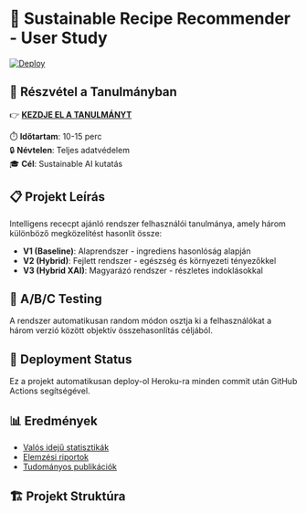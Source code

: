 # 🌱 Sustainable Recipe Recommender - User Study

[![Deploy](https://github.com/YOUR_USERNAME/sustainable-recipe-recommender/actions/workflows/deploy.yml/badge.svg)](https://github.com/YOUR_USERNAME/sustainable-recipe-recommender/actions/workflows/deploy.yml)

## 🔬 Részvétel a Tanulmányban

👉 **[KEZDJE EL A TANULMÁNYT](https://your-app-name.herokuapp.com)**

⏱️ **Időtartam**: 10-15 perc  
🔒 **Névtelen**: Teljes adatvédelem  
🎓 **Cél**: Sustainable AI kutatás  

## 📋 Projekt Leírás

Intelligens rececpt ajánló rendszer felhasználói tanulmánya, amely három különböző megközelítést hasonlít össze:

- **V1 (Baseline)**: Alaprendszer - ingrediens hasonlóság alapján
- **V2 (Hybrid)**: Fejlett rendszer - egészség és környezeti tényezőkkel  
- **V3 (Hybrid XAI)**: Magyarázó rendszer - részletes indoklásokkal

## 🎯 A/B/C Testing

A rendszer automatikusan random módon osztja ki a felhasználókat a három verzió között objektív összehasonlítás céljából.

## 🚀 Deployment Status

Ez a projekt automatikusan deploy-ol Heroku-ra minden commit után GitHub Actions segítségével.

## 📊 Eredmények

- [Valós idejű statisztikák](https://your-app-name.herokuapp.com/admin/stats)
- [Elemzési riportok](results/)
- [Tudományos publikációk](docs/paper/)

## 🏗️ Projekt Struktúra 
<!-- Updated for Heroku deployment - 2025-01-20 -->
<!-- Updated: REAL recipes now active -->
